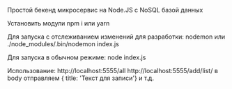 Простой бекенд микросервис на Node.JS с NoSQL базой данных

Установить модули
npm i или yarn

Для запуска с отслеживанием изменений для разработки:
nodemon или ./node_modules/.bin/nodemon index.js

Для запуска в обычном режиме:
node index.js

Использование:
http://localhost:5555/all
http://localhost:5555/add/list/ в body отправляем { title: 'Текст для записи'}
и т.д.
